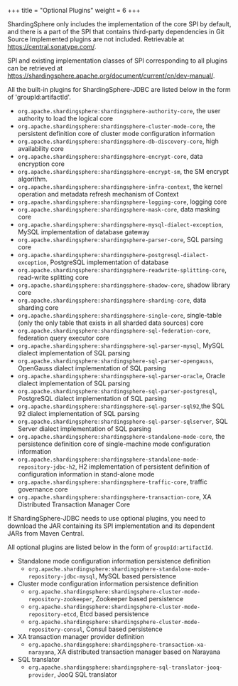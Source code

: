 +++
title = "Optional Plugins"
weight = 6
+++

ShardingSphere only includes the implementation of the core SPI by default, and there is a part of the SPI that contains third-party dependencies in Git Source
Implemented plugins are not included. Retrievable at https://central.sonatype.com/.

SPI and existing implementation classes of SPI corresponding to all plugins can be retrieved at https://shardingsphere.apache.org/document/current/cn/dev-manual/.

All the built-in plugins for ShardingSphere-JDBC are listed below in the form of 'groupId:artifactId'.

- `org.apache.shardingsphere:shardingsphere-authority-core`, the user authority to load the logical core
- `org.apache.shardingsphere:shardingsphere-cluster-mode-core`, the persistent definition core of cluster mode configuration information
- `org.apache.shardingsphere:shardingsphere-db-discovery-core`, high availability core
- `org.apache.shardingsphere:shardingsphere-encrypt-core`, data encryption core
- `org.apache.shardingsphere:shardingsphere-encrypt-sm`, the SM encrypt algorithm.
- `org.apache.shardingsphere:shardingsphere-infra-context`, the kernel operation and metadata refresh mechanism of Context
- `org.apache.shardingsphere:shardingsphere-logging-core`, logging core
- `org.apache.shardingsphere:shardingsphere-mask-core`, data masking core
- `org.apache.shardingsphere:shardingsphere-mysql-dialect-exception`, MySQL implementation of database gateway
- `org.apache.shardingsphere:shardingsphere-parser-core`, SQL parsing core
- `org.apache.shardingsphere:shardingsphere-postgresql-dialect-exception`, PostgreSQL implementation of database
- `org.apache.shardingsphere:shardingsphere-readwrite-splitting-core`, read-write splitting core
- `org.apache.shardingsphere:shardingsphere-shadow-core`, shadow library core
- `org.apache.shardingsphere:shardingsphere-sharding-core`, data sharding core
- `org.apache.shardingsphere:shardingsphere-single-core`, single-table (only the only table that exists in all sharded data sources) core
- `org.apache.shardingsphere:shardingsphere-sql-federation-core`, federation query executor core
- `org.apache.shardingsphere:shardingsphere-sql-parser-mysql`, MySQL dialect implementation of SQL parsing
- `org.apache.shardingsphere:shardingsphere-sql-parser-opengauss`, OpenGauss dialect implementation of SQL parsing
- `org.apache.shardingsphere:shardingsphere-sql-parser-oracle`, Oracle dialect implementation of SQL parsing
- `org.apache.shardingsphere:shardingsphere-sql-parser-postgresql`, PostgreSQL dialect implementation of SQL parsing
- `org.apache.shardingsphere:shardingsphere-sql-parser-sql92`,the SQL 92 dialect implementation of SQL parsing
- `org.apache.shardingsphere:shardingsphere-sql-parser-sqlserver`, SQL Server dialect implementation of SQL parsing
- `org.apache.shardingsphere:shardingsphere-standalone-mode-core`, the persistence definition core of single-machine mode configuration information
- `org.apache.shardingsphere:shardingsphere-standalone-mode-repository-jdbc-h2`, H2 implementation of persistent definition of configuration information in stand-alone mode
- `org.apache.shardingsphere:shardingsphere-traffic-core`, traffic governance core
- `org.apache.shardingsphere:shardingsphere-transaction-core`, XA Distributed Transaction Manager Core

If ShardingSphere-JDBC needs to use optional plugins, you need to download the JAR containing its SPI implementation and its dependent JARs from Maven Central.

All optional plugins are listed below in the form of `groupId:artifactId`.

- Standalone mode configuration information persistence definition
  - `org.apache.shardingsphere:shardingsphere-standalone-mode-repository-jdbc-mysql`, MySQL based persistence
- Cluster mode configuration information persistence definition
  - `org.apache.shardingsphere:shardingsphere-cluster-mode-repository-zookeeper`, Zookeeper based persistence
  - `org.apache.shardingsphere:shardingsphere-cluster-mode-repository-etcd`, Etcd based persistence
  - `org.apache.shardingsphere:shardingsphere-cluster-mode-repository-consul`, Consul based persistence
- XA transaction manager provider definition
  - `org.apache.shardingsphere:shardingsphere-transaction-xa-narayana`, XA distributed transaction manager based on Narayana
- SQL translator
  - `org.apache.shardingsphere:shardingsphere-sql-translator-jooq-provider`, JooQ SQL translator
